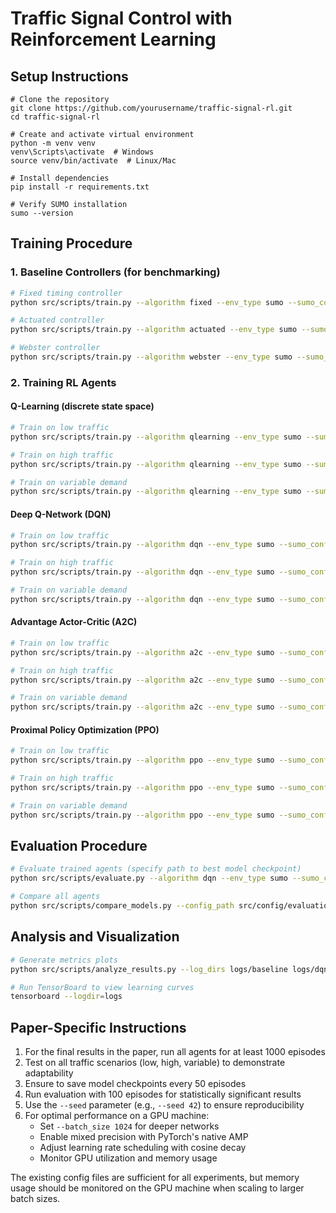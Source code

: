 # Traffic Signal Control with Reinforcement Learning

## Setup Instructions

```
# Clone the repository
git clone https://github.com/yourusername/traffic-signal-rl.git
cd traffic-signal-rl

# Create and activate virtual environment
python -m venv venv
venv\Scripts\activate  # Windows
source venv/bin/activate  # Linux/Mac

# Install dependencies
pip install -r requirements.txt

# Verify SUMO installation
sumo --version
```

## Training Procedure

### 1. Baseline Controllers (for benchmarking)

```bash
# Fixed timing controller
python src/scripts/train.py --algorithm fixed --env_type sumo --sumo_config src/data/simulation/networks/variable_demand.sumocfg --episodes 50 --save_dir logs/baseline

# Actuated controller
python src/scripts/train.py --algorithm actuated --env_type sumo --sumo_config src/data/simulation/networks/variable_demand.sumocfg --episodes 50 --save_dir logs/baseline

# Webster controller
python src/scripts/train.py --algorithm webster --env_type sumo --sumo_config src/data/simulation/networks/variable_demand.sumocfg --episodes 50 --save_dir logs/baseline
```

### 2. Training RL Agents

#### Q-Learning (discrete state space)

```bash
# Train on low traffic
python src/scripts/train.py --algorithm qlearning --env_type sumo --sumo_config src/data/simulation/networks/low_traffic.sumocfg --episodes 500 --max_steps 1000 --learning_rate 0.1 --gamma 0.95 --epsilon_start 1.0 --epsilon_end 0.01 --epsilon_decay 0.995 --save_dir logs/qlearning/low

# Train on high traffic
python src/scripts/train.py --algorithm qlearning --env_type sumo --sumo_config src/data/simulation/networks/high_traffic.sumocfg --episodes 500 --max_steps 1000 --learning_rate 0.1 --gamma 0.95 --epsilon_start 1.0 --epsilon_end 0.01 --epsilon_decay 0.995 --save_dir logs/qlearning/high

# Train on variable demand
python src/scripts/train.py --algorithm qlearning --env_type sumo --sumo_config src/data/simulation/networks/variable_demand.sumocfg --episodes 500 --max_steps 1000 --learning_rate 0.1 --gamma 0.95 --epsilon_start 1.0 --epsilon_end 0.01 --epsilon_decay 0.995 --save_dir logs/qlearning/variable
```

#### Deep Q-Network (DQN)

```bash
# Train on low traffic
python src/scripts/train.py --algorithm dqn --env_type sumo --sumo_config src/data/simulation/networks/low_traffic.sumocfg --episodes 1000 --max_steps 1000 --batch_size 512 --learning_rate 5e-4 --target_update 10 --save_dir logs/dqn/low

# Train on high traffic
python src/scripts/train.py --algorithm dqn --env_type sumo --sumo_config src/data/simulation/networks/high_traffic.sumocfg --episodes 1000 --max_steps 1000 --batch_size 512 --learning_rate 5e-4 --target_update 10 --save_dir logs/dqn/high

# Train on variable demand
python src/scripts/train.py --algorithm dqn --env_type sumo --sumo_config src/data/simulation/networks/variable_demand.sumocfg --episodes 1000 --max_steps 1000 --batch_size 512 --learning_rate 5e-4 --target_update 10 --save_dir logs/dqn/variable
```

#### Advantage Actor-Critic (A2C)

```bash
# Train on low traffic
python src/scripts/train.py --algorithm a2c --env_type sumo --sumo_config src/data/simulation/networks/low_traffic.sumocfg --episodes 1000 --max_steps 1000 --learning_rate 5e-4 --gamma 0.95 --save_dir logs/a2c/low

# Train on high traffic
python src/scripts/train.py --algorithm a2c --env_type sumo --sumo_config src/data/simulation/networks/high_traffic.sumocfg --episodes 1000 --max_steps 1000 --learning_rate 5e-4 --gamma 0.95 --save_dir logs/a2c/high

# Train on variable demand
python src/scripts/train.py --algorithm a2c --env_type sumo --sumo_config src/data/simulation/networks/variable_demand.sumocfg --episodes 1000 --max_steps 1000 --learning_rate 5e-4 --gamma 0.95 --save_dir logs/a2c/variable
```

#### Proximal Policy Optimization (PPO)

```bash
# Train on low traffic
python src/scripts/train.py --algorithm ppo --env_type sumo --sumo_config src/data/simulation/networks/low_traffic.sumocfg --episodes 1000 --max_steps 1000 --batch_size 512 --learning_rate 5e-4 --gamma 0.95 --save_dir logs/ppo/low

# Train on high traffic
python src/scripts/train.py --algorithm ppo --env_type sumo --sumo_config src/data/simulation/networks/high_traffic.sumocfg --episodes 1000 --max_steps 1000 --batch_size 512 --learning_rate 5e-4 --gamma 0.95 --save_dir logs/ppo/high

# Train on variable demand
python src/scripts/train.py --algorithm ppo --env_type sumo --sumo_config src/data/simulation/networks/variable_demand.sumocfg --episodes 1000 --max_steps 1000 --batch_size 512 --learning_rate 5e-4 --gamma 0.95 --save_dir logs/ppo/variable
```

## Evaluation Procedure

```bash
# Evaluate trained agents (specify path to best model checkpoint)
python src/scripts/evaluate.py --algorithm dqn --env_type sumo --sumo_config src/data/simulation/networks/variable_demand.sumocfg --model_path logs/dqn/variable/checkpoints/best_model.pt --episodes 100 --render true --save_video true --output_dir evaluation/dqn

# Compare all agents
python src/scripts/compare_models.py --config_path src/config/evaluation_config.yaml --output_dir comparison
```

## Analysis and Visualization

```bash
# Generate metrics plots
python src/scripts/analyze_results.py --log_dirs logs/baseline logs/dqn/variable logs/a2c/variable logs/ppo/variable --output_dir analysis

# Run TensorBoard to view learning curves
tensorboard --logdir=logs
```

## Paper-Specific Instructions

1. For the final results in the paper, run all agents for at least 1000 episodes
2. Test on all traffic scenarios (low, high, variable) to demonstrate adaptability
3. Ensure to save model checkpoints every 50 episodes 
4. Run evaluation with 100 episodes for statistically significant results
5. Use the `--seed` parameter (e.g., `--seed 42`) to ensure reproducibility
6. For optimal performance on a GPU machine:
   - Set `--batch_size 1024` for deeper networks
   - Enable mixed precision with PyTorch's native AMP
   - Adjust learning rate scheduling with cosine decay
   - Monitor GPU utilization and memory usage

The existing config files are sufficient for all experiments, but memory usage should be monitored on the GPU machine when scaling to larger batch sizes.
